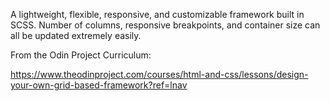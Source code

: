 A lightweight, flexible, responsive, and customizable framework built in SCSS. Number of columns, responsive breakpoints, and container size can all be updated extremely easily.

From the Odin Project Curriculum: 

https://www.theodinproject.com/courses/html-and-css/lessons/design-your-own-grid-based-framework?ref=lnav